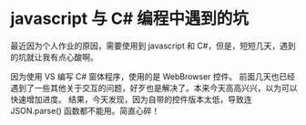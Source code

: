 # javascript 与 C# 编程中遇到的坑

最近因为个人作业的原因，需要使用到 javascript 和 C#，但是，短短几天，遇到的坑就让我有点心酸啊。

因为使用 VS 编写 C# 窗体程序，使用的是 WebBrowser 控件。
前面几天也已经遇到了一些其他关于交互的问题，好歹也是解决了。本来今天高高兴兴，以为可以快速增加进度。
结果，今天发现，因为自带的控件版本太低，导致连 JSON.parse() 函数都不能用。简直心碎！